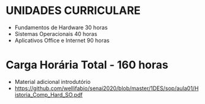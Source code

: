 # UNIDADES CURRICULARE
- Fundamentos de Hardware 30 horas
- Sistemas Operacionais 40 horas
- Aplicativos Office e Internet 90 horas
# Carga Horária Total - 160 horas
- Material adicional introdutório
- https://github.com/wellifabio/senai2020/blob/master/1DES/sop/aula01/Historia_Comp_Hard_SO.pdf
